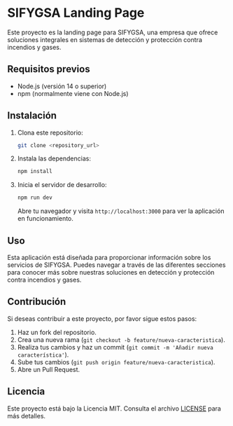 # SIFYGSA Landing Page

Este proyecto es la landing page para SIFYGSA, una empresa que ofrece soluciones integrales en sistemas de detección y protección contra incendios y gases.

## Requisitos previos

- Node.js (versión 14 o superior)
- npm (normalmente viene con Node.js)

## Instalación

1. Clona este repositorio:

   ```bash
   git clone <repository_url>
   ```

2. Instala las dependencias:

   ```bash
   npm install
   ```

3. Inicia el servidor de desarrollo:

   ```bash
   npm run dev
   ```

   Abre tu navegador y visita `http://localhost:3000` para ver la aplicación en funcionamiento.

## Uso

Esta aplicación está diseñada para proporcionar información sobre los servicios de SIFYGSA. Puedes navegar a través de las diferentes secciones para conocer más sobre nuestras soluciones en detección y protección contra incendios y gases.

## Contribución

Si deseas contribuir a este proyecto, por favor sigue estos pasos:

1. Haz un fork del repositorio.
2. Crea una nueva rama (`git checkout -b feature/nueva-caracteristica`).
3. Realiza tus cambios y haz un commit (`git commit -m 'Añadir nueva característica'`).
4. Sube tus cambios (`git push origin feature/nueva-caracteristica`).
5. Abre un Pull Request.

## Licencia

Este proyecto está bajo la Licencia MIT. Consulta el archivo [LICENSE](LICENSE) para más detalles.